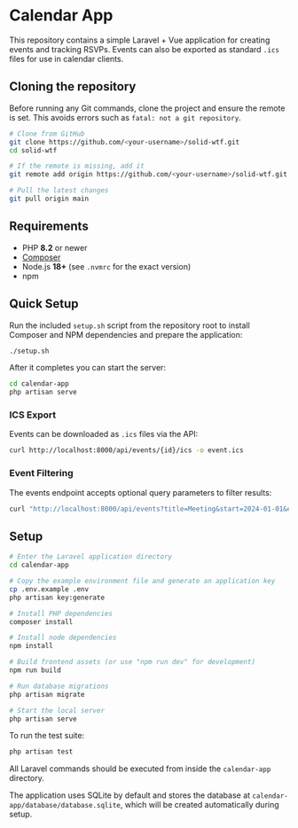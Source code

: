 # Calendar App

This repository contains a simple Laravel + Vue application for creating events and tracking RSVPs. Events can also be exported as standard `.ics` files for use in calendar clients.

## Cloning the repository

Before running any Git commands, clone the project and ensure the remote is set. This avoids errors such as `fatal: not a git repository`.

```bash
# Clone from GitHub
git clone https://github.com/<your-username>/solid-wtf.git
cd solid-wtf

# If the remote is missing, add it
git remote add origin https://github.com/<your-username>/solid-wtf.git

# Pull the latest changes
git pull origin main
```

## Requirements

 - PHP **8.2** or newer
- [Composer](https://getcomposer.org/)
- Node.js **18+** (see `.nvmrc` for the exact version)
- npm

## Quick Setup

Run the included `setup.sh` script from the repository root to install Composer
and NPM dependencies and prepare the application:

```bash
./setup.sh
```

After it completes you can start the server:

```bash
cd calendar-app
php artisan serve
```

### ICS Export

Events can be downloaded as `.ics` files via the API:

```bash
curl http://localhost:8000/api/events/{id}/ics -o event.ics
```

### Event Filtering

The events endpoint accepts optional query parameters to filter results:

```bash
curl "http://localhost:8000/api/events?title=Meeting&start=2024-01-01&end=2024-01-31"
```

## Setup

```bash
# Enter the Laravel application directory
cd calendar-app

# Copy the example environment file and generate an application key
cp .env.example .env
php artisan key:generate

# Install PHP dependencies
composer install

# Install node dependencies
npm install

# Build frontend assets (or use "npm run dev" for development)
npm run build

# Run database migrations
php artisan migrate

# Start the local server
php artisan serve
```

To run the test suite:

```bash
php artisan test
```

All Laravel commands should be executed from inside the `calendar-app` directory.

The application uses SQLite by default and stores the database at `calendar-app/database/database.sqlite`, which will be created automatically during setup.
